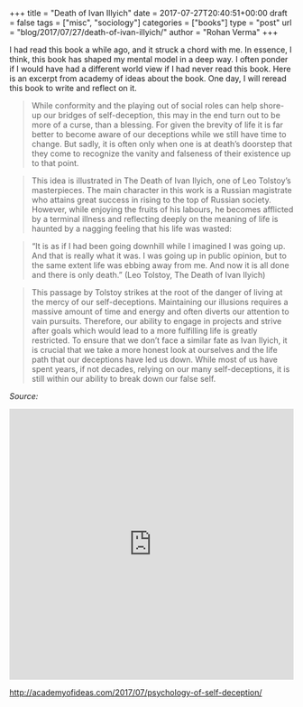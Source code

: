 +++
title = "Death of Ivan Illyich"
date = 2017-07-27T20:40:51+00:00
draft = false
tags = ["misc", "sociology"]
categories = ["books"]
type = "post"
url = "blog/2017/07/27/death-of-ivan-illyich/"
author = "Rohan Verma"
+++

I had read this book a while ago, and it struck a chord with me. In essence,
I think, this book has shaped my mental model in a deep way. I often ponder if
I would have had a different world view if I had never read this book. Here
is an excerpt from academy of ideas about the book. One day, I will reread this
book to write and reflect on it.

> While conformity and the playing out of social roles can help shore-up our bridges of self-deception, this may in the end turn out to be more of a curse, than a blessing. For given the brevity of life it is far better to become aware of our deceptions while we still have time to change. But sadly, it is often only when one is at death’s doorstep that they come to recognize the vanity and falseness of their existence up to that point.

> This idea is illustrated in The Death of Ivan Ilyich, one of Leo Tolstoy’s masterpieces. The main character in this work is a Russian magistrate who attains great success in rising to the top of Russian society. However, while enjoying the fruits of his labours, he becomes afflicted by a terminal illness and reflecting deeply on the meaning of life is haunted by a nagging feeling that his life was wasted:

> “It is as if I had been going downhill while I imagined I was going up. And that is really what it was. I was going up in public opinion, but to the same extent life was ebbing away from me. And now it is all done and there is only death.” (Leo Tolstoy, The Death of Ivan Ilyich)

> This passage by Tolstoy strikes at the root of the danger of living at the mercy of our self-deceptions. Maintaining our illusions requires a massive amount of time and energy and often diverts our attention to vain pursuits. Therefore, our ability to engage in projects and strive after goals which would lead to a more fulfilling life is greatly restricted. To ensure that we don’t face a similar fate as Ivan Ilyich, it is crucial that we take a more honest look at ourselves and the life path that our deceptions have led us down. While most of us have spent years, if not decades, relying on our many self-deceptions, it is still within our ability to break down our false self.

_Source:_


<iframe width="100%" height="480" src="https://www.youtube.com/embed/Uig8Lw7ixI0" frameborder="0" allow="accelerometer; autoplay; encrypted-media; gyroscope; picture-in-picture" allowfullscreen></iframe>
  
<http://academyofideas.com/2017/07/psychology-of-self-deception/>